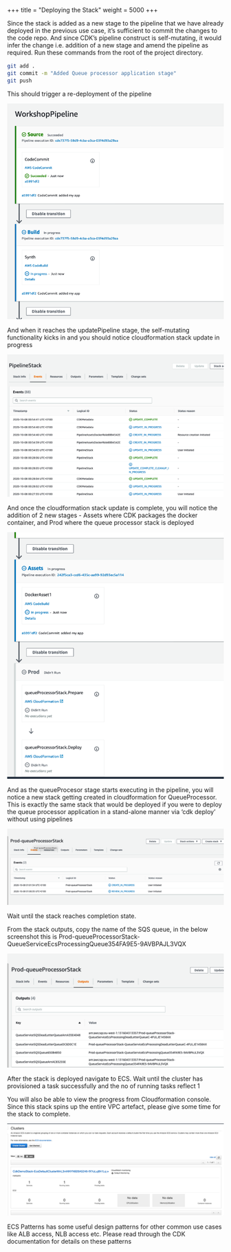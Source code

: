 +++
title = "Deploying the Stack"
weight = 5000
+++

Since the stack is added as a new stage to the pipeline that we have already deployed in the previous use case, it’s sufficient to commit the changes to the code repo. And since CDK’s pipeline construct is self-mutating, it would infer the change i.e. addition of a new stage and amend the pipeline as required. Run these commands from the root of the project directory.

```bash
git add .
git commit -m "Added Queue processor application stage"
git push
```

This should trigger a re-deployment of the pipeline

![](./workshop-pipeline.png)

And when it reaches the updatePipeline stage, the self-mutating functionality kicks in and you should notice cloudformation stack update in progress

![](./pipeline-stack.png)

And once the cloudformation stack update is complete, you will notice the addition of 2 new stages - Assets where CDK packages the docker container, and Prod where the queue processor stack is deployed

![](./assets.png)

And as the queueProcesor stage starts executing in the pipeline, you will notice a new stack getting created in cloudformation for QueueProcessor. This is exactly the same stack that would be deployed if you were to deploy the queue processor application in a stand-alone manner via ‘cdk deploy’ without using pipelines

![](./prod-queue.png)

Wait until the stack reaches completion state. 

From the stack outputs, copy the name of the SQS queue, in the below screenshot this is Prod-queueProcessorStack-QueueServiceEcsProcessingQueue354FA9E5-9AVBPAJL3VQX

![](./stack-outputs.png)

After the stack is deployed navigate to ECS. Wait until the cluster has provisioned a task successfully and the no of running tasks reflect 1

You will also be able to view the progress from Cloudformation console. Since this stack spins up the entire VPC artefact, please give some time for the stack to complete.

![](./cluster.png)


ECS Patterns has some useful design patterns for other common use cases like ALB access, NLB access etc. Please read through the CDK documentation for details on these patterns
